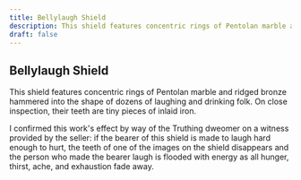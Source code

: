 ```yaml
---
title: Bellylaugh Shield
description: This shield features concentric rings of Pentolan marble and ridged bronze hammered into the shape of dozens of laughing and drinking folk. On close inspection, their teeth are tiny pieces of inlai...
draft: false
---
```


## Bellylaugh Shield

This shield features concentric rings of Pentolan marble and ridged bronze hammered into the shape of dozens of laughing and drinking folk. On close inspection, their teeth are tiny pieces of inlaid iron.

I confirmed this work's effect by way of the Truthing dweomer on a witness provided by the seller: if the bearer of this shield is made to laugh hard enough to hurt, the teeth of one of the images on the shield disappears and the person who made the bearer laugh is flooded with energy as all hunger, thirst, ache, and exhaustion fade away.
